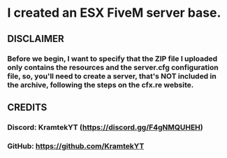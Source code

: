 # I created an ESX FiveM server base.

## DISCLAIMER
### Before we begin, I want to specify that the ZIP file I uploaded only contains the resources and the server.cfg configuration file, so, you'll need to create a server, that's NOT included in the archive, following the steps on the cfx.re website.

## CREDITS
### Discord: KramtekYT (https://discord.gg/F4gNMQUHEH)
### GitHub: https://github.com/KramtekYT
